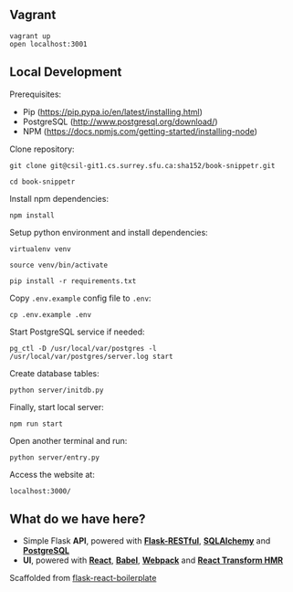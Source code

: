 ## Vagrant

```
vagrant up
open localhost:3001
```

## Local Development


Prerequisites:

- Pip (https://pip.pypa.io/en/latest/installing.html)
- PostgreSQL (http://www.postgresql.org/download/)
- NPM (https://docs.npmjs.com/getting-started/installing-node)

Clone repository:

```
git clone git@csil-git1.cs.surrey.sfu.ca:sha152/book-snippetr.git

cd book-snippetr
```

Install npm dependencies:

```
npm install
```

Setup python environment and install dependencies:

```
virtualenv venv

source venv/bin/activate

pip install -r requirements.txt
```

Copy `.env.example` config file to `.env`:

```
cp .env.example .env
```

Start PostgreSQL service if needed:

```
pg_ctl -D /usr/local/var/postgres -l /usr/local/var/postgres/server.log start
```

Create database tables:

```
python server/initdb.py
```

Finally, start local server:

```
npm run start
```
Open another terminal and run:

```
python server/entry.py
```
Access the website at:
```
localhost:3000/
```
## What do we have here?

- Simple Flask **API**, powered with [**Flask-RESTful**](https://flask-restful.readthedocs.org/en/0.3.3/), [**SQLAlchemy**](http://www.sqlalchemy.org/) and [**PostgreSQL**](http://www.postgresql.org/)
- **UI**, powered with [**React**](http://facebook.github.io/react/), [**Babel**](https://babeljs.io/), [**Webpack**](http://webpack.github.io/) and [**React Transform HMR**](https://github.com/gaearon/react-transform-hmr)

Scaffolded from [flask-react-boilerplate](https://github.com/alexkuz/flask-react-boilerplate)

